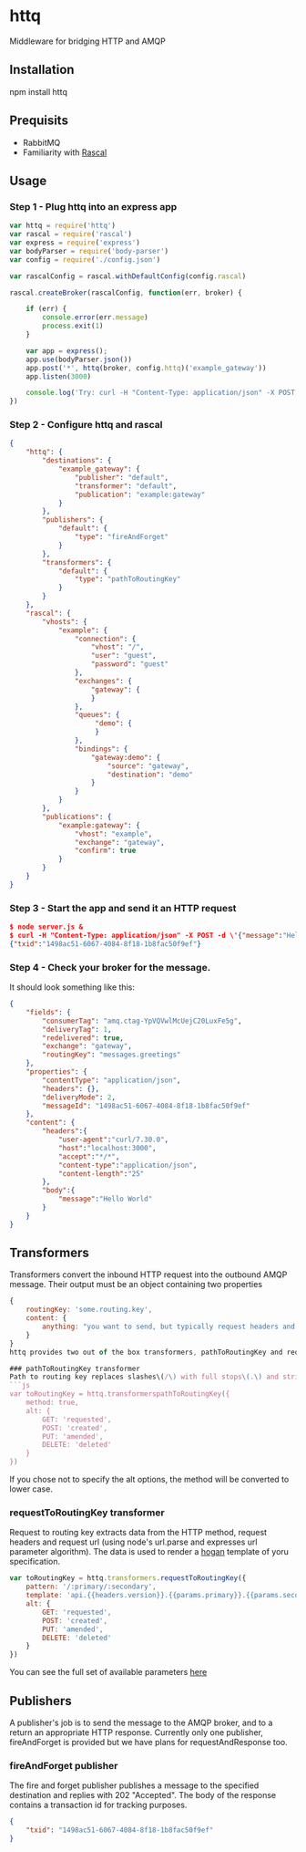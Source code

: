 # httq
Middleware for bridging HTTP and AMQP

## Installation
npm install httq

## Prequisits
* RabbitMQ
* Familiarity with [Rascal](https://github.com/guidesmiths/rascal)

## Usage

### Step 1 - Plug httq into an express app
```js
var httq = require('httq')
var rascal = require('rascal')
var express = require('express')
var bodyParser = require('body-parser')
var config = require('./config.json')

var rascalConfig = rascal.withDefaultConfig(config.rascal)

rascal.createBroker(rascalConfig, function(err, broker) {

    if (err) {
        console.error(err.message)
        process.exit(1)
    }

    var app = express();
    app.use(bodyParser.json())
    app.post('*', httq(broker, config.httq)('example_gateway'))
    app.listen(3000)

    console.log('Try: curl -H "Content-Type: application/json" -X POST -d \'{"message":"Hello World"}\' http://localhost:3000/messages/greetings')
})
```

### Step 2 - Configure httq and rascal
```json
{
    "httq": {
        "destinations": {
            "example_gateway": {
                "publisher": "default",
                "transformer": "default",
                "publication": "example:gateway"
            }
        },
        "publishers": {
            "default": {
                "type": "fireAndForget"
            }
        },
        "transformers": {
            "default": {
                "type": "pathToRoutingKey"
            }
        }
    },
    "rascal": {
        "vhosts": {
            "example": {
                "connection": {
                    "vhost": "/",
                    "user": "guest",
                    "password": "guest"
                },
                "exchanges": {
                    "gateway": {
                    }
                },
                "queues": {
                     "demo": {
                     }
                },
                "bindings": {
                    "gateway:demo": {
                        "source": "gateway",
                        "destination": "demo"
                    }
                }
            }
        },
        "publications": {
            "example:gateway": {
                "vhost": "example",
                "exchange": "gateway",
                "confirm": true
            }
        }
    }
}
```

### Step 3 - Start the app and send it an HTTP request
```json
$ node server.js &
$ curl -H "Content-Type: application/json" -X POST -d \'{"message":"Hello World"}\' http://localhost:3000/messages/greetings
{"txid":"1498ac51-6067-4084-8f18-1b8fac50f9ef"}
```

### Step 4 - Check your broker for the message.
It should look something like this:
```json
{
    "fields": {
        "consumerTag": "amq.ctag-YpVQVwlMcUejC20LuxFe5g",
        "deliveryTag": 1,
        "redelivered": true,
        "exchange": "gateway",
        "routingKey": "messages.greetings"
    },
    "properties": {
        "contentType": "application/json",
        "headers": {},
        "deliveryMode": 2,
        "messageId": "1498ac51-6067-4084-8f18-1b8fac50f9ef"
    },
    "content": {
        "headers":{
            "user-agent":"curl/7.30.0",
            "host":"localhost:3000",
            "accept":"*/*",
            "content-type":"application/json",
            "content-length":"25"
        },
        "body":{
            "message":"Hello World"
        }
    }
}
```

## Transformers
Transformers convert the inbound HTTP request into the outbound AMQP message. Their output must be an object containing two properties
```js
{
    routingKey: 'some.routing.key',
    content: {
        anything: "you want to send, but typically request headers and body"
    }
}
httq provides two out of the box transformers, pathToRoutingKey and requestToRoutingKey.

### pathToRoutingKey transformer
Path to routing key replaces slashes\(/\) with full stops\(.\) and strips off the initial slash. It's a reasonable choice but would limited if you're bridging a RESTful interface that makes use of HTTP verbs. To work around this situation you can configure the transformer to append the method and even to substitute the method for a human friendly alternative.
```js
var toRoutingKey = httq.transformerspathToRoutingKey({
    method: true,
    alt: {
        GET: 'requested',
        POST: 'created',
        PUT: 'amended',
        DELETE: 'deleted'
    }
})
```
If you chose not to specify the alt options, the method will be converted to lower case.

### requestToRoutingKey transformer
Request to routing key extracts data from the HTTP method, request headers and request url (using node's url.parse and expresses url parameter algorithm). The data is used to render a [hogan](http://twitter.github.io/hogan.js/) template of yoru specification.
```js
var toRoutingKey = httq.transformers.requestToRoutingKey({
    pattern: '/:primary/:secondary',
    template: 'api.{{headers.version}}.{{params.primary}}.{{params.secondary}}.{{method_alt}}',
    alt: {
        GET: 'requested',
        POST: 'created',
        PUT: 'amended',
        DELETE: 'deleted'
    }
})

```
You can see the full set of available parameters [here](https://github.com/guidesmiths/request-token)

## Publishers
A publisher's job is to send the message to the AMQP broker, and to a return an appropriate HTTP response. Currently only one publisher, fireAndForget is provided but we have plans for requestAndResponse too.


### fireAndForget publisher
The fire and forget publisher publishes a message to the specified destination and replies with 202 "Accepted". The body of the response contains a transaction id for tracking purposes.
```json
{
    "txid": "1498ac51-6067-4084-8f18-1b8fac50f9ef"
}




